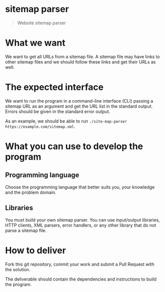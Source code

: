 # sitemap parser

> Website sitemap parser

# What we want

We want to get all URLs from a sitemap file. A sitemap file may have links to
other sitemap files and we should follow these links and get their URLs as well.

# The expected interface

We want to run the program in a command-line interface (CLI) passing a sitemap
URL as an argument and get the URL list in the standard output. Errors should be
given in the standard error output.

As an example, we should be able to run `./site-map-parser https://example.com/sitemap.xml`.

# What you can use to develop the program

## Programming language

Choose the programming language that better suits you, your knowledge and the
problem domain.

## Libraries

You must build your own sitemap parser. You can use input/output libraries,
HTTP clients, XML parsers, error handlers, or any other library that do not parse
a sitemap file.

# How to deliver

Fork this git repository, commit your work and submit a Pull Request with the
solution.

The deliverable should contain the dependencies and instructions to build the
program.
